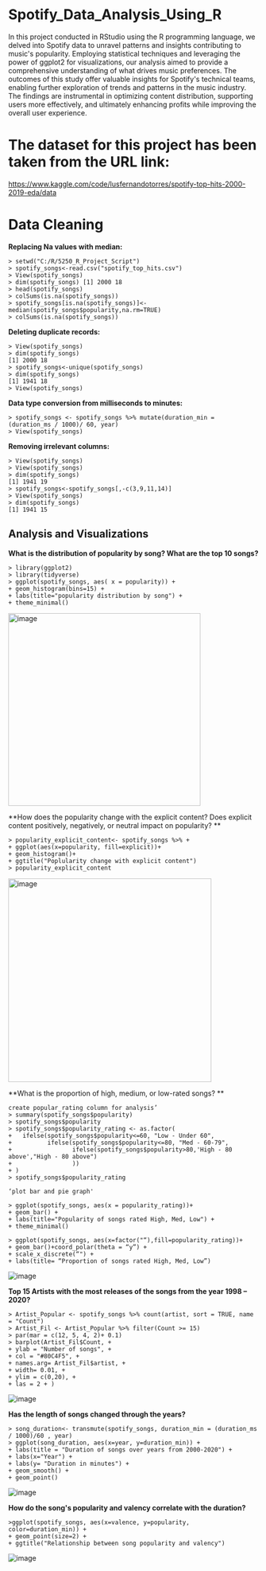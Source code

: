 # Spotify_Data_Analysis_Using_R

In this project conducted in RStudio using the R programming language, we delved into Spotify data to unravel patterns and insights contributing to music's popularity. Employing statistical techniques and leveraging the power of ggplot2 for visualizations, our analysis aimed to provide a comprehensive understanding of what drives music preferences. The outcomes of this study offer valuable insights for Spotify's technical teams, enabling further exploration of trends and patterns in the music industry. The findings are instrumental in optimizing content distribution, supporting users more effectively, and ultimately enhancing profits while improving the overall user experience.

# The dataset for this project has been taken from the URL link:

https://www.kaggle.com/code/lusfernandotorres/spotify-top-hits-2000-2019-eda/data

# Data Cleaning

**Replacing Na values with median:**
```
> setwd("C:/R/5250_R_Project_Script") 
> spotify_songs<-read.csv("spotify_top_hits.csv") 
> View(spotify_songs) 
> dim(spotify_songs) [1] 2000 18 
> head(spotify_songs)  
> colSums(is.na(spotify_songs)) 
> spotify_songs[is.na(spotify_songs)]<-median(spotify_songs$popularity,na.rm=TRUE)
> colSums(is.na(spotify_songs))
```
**Deleting duplicate records:**
```
> View(spotify_songs)  
> dim(spotify_songs) 
[1] 2000 18 
> spotify_songs<-unique(spotify_songs) 
> dim(spotify_songs) 
[1] 1941 18 
> View(spotify_songs)
```
**Data type conversion from milliseconds to minutes:**
```
> spotify_songs <- spotify_songs %>% mutate(duration_min = (duration_ms / 1000)/ 60, year)
> View(spotify_songs)
```
**Removing irrelevant columns:**
```
> View(spotify_songs) 
> View(spotify_songs) 
> dim(spotify_songs) 
[1] 1941 19 
> spotify_songs<-spotify_songs[,-c(3,9,11,14)] 
> View(spotify_songs) 
> dim(spotify_songs) 
[1] 1941 15
```
## Analysis and Visualizations

**What is the distribution of popularity by song? What are the top 10 songs?**
```
> library(ggplot2) 
> library(tidyverse) 
> ggplot(spotify_songs, aes( x = popularity)) +  
+ geom_histogram(bins=15) + 
+ labs(title="popularity distribution by song") + 
+ theme_minimal()
```

<img width="387" alt="image" src="https://user-images.githubusercontent.com/104661414/209245035-432227cf-926d-4971-8be9-eecc4120625f.png">

**How does the popularity change with the explicit content? Does explicit content positively, negatively, or neutral impact on popularity? **

```
> popularity_explicit_content<- spotify_songs %>% + 
+ ggplot(aes(x=popularity, fill=explicit))+ 
+ geom_histogram()+ 
+ ggtitle("Poplularity change with explicit content") 
> popularity_explicit_content
```
<img width="409" alt="image" src="https://user-images.githubusercontent.com/104661414/209245297-d2cf61e7-de85-4ebc-93ec-de6fe370b269.png">

**What is the proportion of high, medium, or low-rated songs? **

```
create popular_rating column for analysis’ 
> summary(spotify_songs$popularity) 
> spotify_songs$popularity 
> spotify_songs$popularity_rating <- as.factor( 
+   ifelse(spotify_songs$popularity<=60, "Low - Under 60", 
+          ifelse(spotify_songs$popularity<=80, "Med - 60-79", 
+                 ifelse(spotify_songs$popularity>80,'High - 80 above',"High - 80 above") 
+                 )) 
+ )
> spotify_songs$popularity_rating 

‘plot bar and pie graph'

> ggplot(spotify_songs, aes(x = popularity_rating))+ 
+ geom_bar() + 
+ labs(title="Popularity of songs rated High, Med, Low") + 
+ theme_minimal()

> ggplot(spotify_songs, aes(x=factor("“),fill=popularity_rating))+
+ geom_bar()+coord_polar(theta = “y”) +
+ scale_x_discrete(“") + 
+ labs(title= “Proportion of songs rated High, Med, Low”)
```
![image](https://user-images.githubusercontent.com/104661414/209245813-4b2aeb1d-cbca-4a74-abf1-1dc3ffeebfb4.png)

**Top 15 Artists with the most releases of the songs from the year 1998 – 2020?**

```
> Artist_Popular <- spotify_songs %>% count(artist, sort = TRUE, name = "Count") 
> Artist_Fil <- Artist_Popular %>% filter(Count >= 15) 
> par(mar = c(12, 5, 4, 2)+ 0.1)  
> barplot(Artist_Fil$Count, + 
+ ylab = "Number of songs", + 
+ col = "#80C4F5", + 
+ names.arg= Artist_Fil$artist, + 
+ width= 0.01, + 
+ ylim = c(0,20), +
+ las = 2 + )
```
![image](https://user-images.githubusercontent.com/104661414/209246004-158f91e5-5dfd-47b4-8750-ea8dddef2ab6.png)

**Has the length of songs changed through the years?**

```
> song_duration<- transmute(spotify_songs, duration_min = (duration_ms / 1000)/60 , year) 
> ggplot(song_duration, aes(x=year, y=duration_min)) + 
+ labs(title = "Duration of songs over years from 2000-2020") + 
+ labs(x="Year") + 
+ labs(y= "Duration in minutes") + 
+ geom_smooth() + 
+ geom_point()
```
![image](https://user-images.githubusercontent.com/104661414/209246101-ae5da804-014c-4458-a87d-0837313cecdd.png)

**How do the song's popularity and valency correlate with the duration?**
```
>ggplot(spotify_songs, aes(x=valence, y=popularity, color=duration_min)) + 
+ geom_point(size=2) + 
+ ggtitle("Relationship between song popularity and valency")
```
![image](https://user-images.githubusercontent.com/104661414/209246166-201ba244-d4db-4881-ace8-04b39addfbc6.png)

